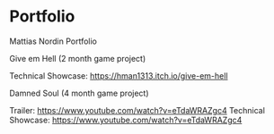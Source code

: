 # Portfolio
Mattias Nordin Portfolio

Give em Hell (2 month game project)

Technical Showcase: https://hman1313.itch.io/give-em-hell

Damned Soul (4 month game project)

Trailer: https://www.youtube.com/watch?v=eTdaWRAZgc4
Technical Showcase: https://www.youtube.com/watch?v=eTdaWRAZgc4
